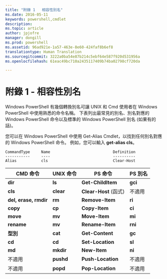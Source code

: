 ```yaml
---
title: "附錄 1   相容性別名"
ms.date: 2016-05-11
keywords: powershell,cmdlet
description: 
ms.topic: article
author: jpjofre
manager: dongill
ms.prod: powershell
ms.assetid: 96ad921e-1a57-463e-8e60-424faf8b6ef8
translationtype: Human Translation
ms.sourcegitcommit: 3222a0ba54e87b214c5ebf64e587f920d531956a
ms.openlocfilehash: 61eac49bc710a2435117409b74ba02798cf720da

---
```


# 附錄 1 - 相容性別名
Windows PowerShell 有幾個轉換別名可讓 UNIX 和 Cmd 使用者在 Windows PowerShell 中使用熟悉的命令名稱。 下表列出最常見的別名、別名對應的 Windows PowerShell 命令以及標準的 Windows PowerShell 別名 (如果有的話)。

您可以在 Windows PowerShell 中使用 Get-Alias Cmdlet，以找到任何別名對應的 Windows PowerShell 命令。 例如，您可以輸入 **get-alias cls**。

```
CommandType     Name                            Definition
-----------     ----                            ----------
Alias           cls                             Clear-Host
```

|CMD 命令|UNIX 命令|PS 命令|PS 別名|
|---------------|----------------|--------------|------------|
|**dir**|**ls**|**Get-ChildItem**|**gci**|
|**cls**|**clear**|**Clear-Host** (函式)|不適用|
|**del, erase, rmdir**|**rm**|**Remove-Item**|**ri**|
|**copy**|**cp**|**Copy-Item**|**ci**|
|**move**|**mv**|**Move-Item**|**mi**|
|**rename**|**mv**|**Rename-Item**|**rni**|
|**型別**|**cat**|**Get-Content**|**gc**|
|**cd**|**cd**|**Set-Location**|**sl**|
|**md**|**mkdir**|**New-Item**|**ni**|
|不適用|**pushd**|**Push-Location**|不適用|
|不適用|**popd**|**Pop-Location**|不適用|




<!--HONumber=Aug16_HO4-->


